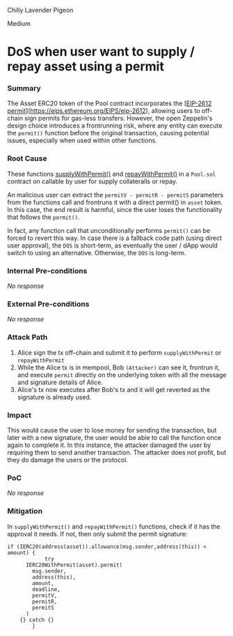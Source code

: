 Chilly Lavender Pigeon

Medium

# DoS when user want to supply / repay asset using a permit

### Summary

The Asset ERC20 token of the Pool contract incorporates the [[EIP-2612 permit](https://eips.ethereum.org/EIPS/eip-2612)](https://eips.ethereum.org/EIPS/eip-2612), allowing users to off-chain sign permits for gas-less transfers. However, the open Zeppelin's design choice introduces a frontrunning risk, where any entity can execute the `permit()` function before the original transaction, causing potential issues, especially when used within other functions.

### Root Cause

These functions [supplyWithPermit()](https://github.com/sherlock-audit/2025-01-aave-v3-3/blob/main/aave-v3-origin/src/contracts/protocol/pool/Pool.sol#L165) and [repayWithPermit()](https://github.com/sherlock-audit/2025-01-aave-v3-3/blob/main/aave-v3-origin/src/contracts/protocol/pool/Pool.sol#L274) in a `Pool.sol` contract on callable by user for supply collateralls or repay.

An malicious user can extract the `permitV - permitR - permitS` parameters from the functions call and frontruns it with a direct permit() in `asset` token. In this case, the end result is harmful, since the user loses the functionality that follows the `permit()`.

In fact, any function call that unconditionally performs `permit()` can be forced to revert this way. In case there is a fallback code path (using direct user approval), the `DOS` is short-term, as eventually the user / dApp would switch to using an alternative. Otherwise, the `DOS` is long-term.

### Internal Pre-conditions

_No response_

### External Pre-conditions

_No response_

### Attack Path

1. Alice sign the tx off-chain and submit it to perform `supplyWithPermit` or `repayWithPermit`
2. While the Alice tx is in mempool, Bob `(Attacker)` can see it, frontrun it, and execute `permit` directly on the underlying token with all the message and signature details of Alice.
3. Alice's tx now executes after Bob's tx and it will get reverted as the signature is already used.


### Impact

This would cause the user to lose money for sending the transaction, but later with a new signature, the user would be able to call the function once again to complete it. In this instance, the attacker damaged the user by requiring them to send another transaction. The attacker does not profit, but they do damage the users or the protocol.

### PoC

_No response_

### Mitigation

In `supplyWithPermit()` and `repayWithPermit()` functions, check if it has the approval it needs. If not, then only submit the permit signature:

```solidity
if (IERC20(address(asset)).allowance(msg.sender,address(this)) < amount) {
            try
      IERC20WithPermit(asset).permit(
        msg.sender,
        address(this),
        amount,
        deadline,
        permitV,
        permitR,
        permitS
      )
    {} catch {}
        }
```
